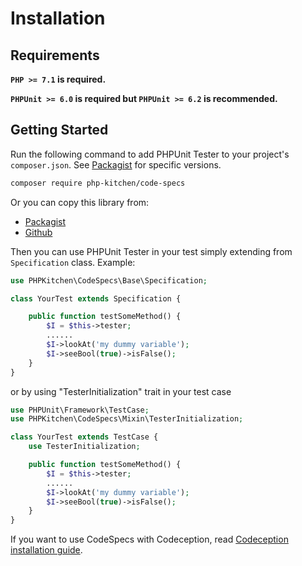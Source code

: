 # Installation

## Requirements

**`PHP >= 7.1` is required.**

**`PHPUnit >= 6.0` is required but `PHPUnit >= 6.2` is recommended.**

## Getting Started

Run the following command to add PHPUnit Tester to your project's `composer.json`. See [Packagist](https://packagist.org/packages/php-kitchen/code-specs) for specific versions.

```bash
composer require php-kitchen/code-specs
```

Or you can copy this library from:
- [Packagist](https://packagist.org/packages/php-kitchen/code-specs)
- [Github](https://github.com/php-kitchen/code-specs)

Then you can use PHPUnit Tester in your test simply extending from `Specification` class. Example:
```php
use PHPKitchen\CodeSpecs\Base\Specification;

class YourTest extends Specification {

    public function testSomeMethod() {
        $I = $this->tester;
        ......
        $I->lookAt('my dummy variable');
        $I->seeBool(true)->isFalse();
    }
}

```

or by using "TesterInitialization" trait in your test case

```php
use PHPUnit\Framework\TestCase;
use PHPKitchen\CodeSpecs\Mixin\TesterInitialization;

class YourTest extends TestCase {
    use TesterInitialization;

    public function testSomeMethod() {
        $I = $this->tester;
        ......
        $I->lookAt('my dummy variable');
        $I->seeBool(true)->isFalse();
    }
}
```

If you want to use CodeSpecs with Codeception, read [Codeception installation guide](integrations/codeception.md). 